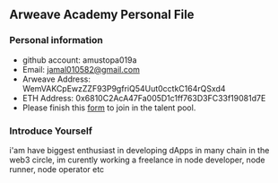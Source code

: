 ## Arweave Academy Personal File

### Personal information

- github account: amustopa019a
- Email: jamal010582@gmail.com
- Arweave Address: WemVAKCpEwzZZF93P9gfriQ54Uut0cctkC164rQSxd4
- ETH Address: 0x6810C2AcA47Fa005D1c1ff763D3FC33f19081d7E
- Please finish this [form](https://docs.google.com/forms/d/e/1FAIpQLSfWA5fIIcBgmRppm3jNz5vmf9Mai_QMVil-2pO4r7YKn_Zhtw/viewform?usp=sf_link) to join in the talent pool.

### Introduce Yourself
 i'am have biggest enthusiast in developing dApps in many chain in the web3 circle, im curently working a freelance in node developer, node runner, node operator etc
